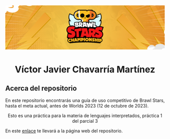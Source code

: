 # ![Header](./Img/Header/BSC_header.png)
<h1 align="center">Víctor Javier Chavarría Martínez</h1>
<h2 aign"left">Acerca del repositorio</h2>
<p align="justify">
  En este repositorio encontrarás una guía de uso competitivo de Brawl Stars, hasta el meta actual, antes de Worlds 2023 (12 de octubre de 2023).
</p>
<p align="center">
Esto es una práctica para la materia de lenguajes interpretados, práctica 1 del parcial 3
</p>
<p align="left">
En este <a href="URL_de_Pages">enlace</a> te llevará a la página web del repositorio.
</p>
